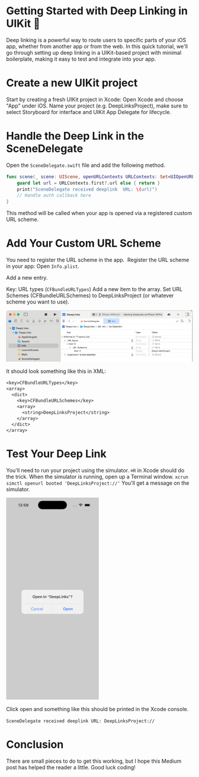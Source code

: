 # Getting Started with Deep Linking in UIKit 🧭

Deep linking is a powerful way to route users to specific parts of your iOS app, whether from another app or from the web. In this quick tutorial, we'll go through setting up deep linking in a UIKit-based project with minimal boilerplate, making it easy to test and integrate into your app.

# Create a new UIKit project
Start by creating a fresh UIKit project in Xcode:
Open Xcode and choose "App" under iOS.
Name your project (e.g. DeepLinksProject), make sure to select Storyboard for interface and UIKit App Delegate for lifecycle.

# Handle the Deep Link in the SceneDelegate

Open the `SceneDelegate.swift` file and add the following method.

```swift
func scene(_ scene: UIScene, openURLContexts URLContexts: Set<UIOpenURLContext>) {
    guard let url = URLContexts.first?.url else { return }
    print("SceneDelegate received deeplink  URL: \(url)")
    // Handle auth callback here
}
```

This method will be called when your app is opened via a registered custom URL scheme.

# Add Your Custom URL Scheme

You need to register the URL scheme in the app. 
Register the URL scheme in your app:
Open `Info.plist`.

Add a new entry.

Key: URL types (`CFBundleURLTypes`)
Add a new item to the array.
Set URL Schemes (CFBundleURLSchemes) to DeepLinksProject (or whatever scheme you want to use).

![infoplist.png](https://github.com/stevencurtis/SwiftCoding/blob/master/DeepLinks/Images/infoplist.png)

It should look something like this in XML:

```
<key>CFBundleURLTypes</key>
<array>
  <dict>
    <key>CFBundleURLSchemes</key>
    <array>
      <string>DeepLinksProject</string>
    </array>
  </dict>
</array>
```

# Test Your Deep Link
You'll need to run your project using the simulator. `⌘R` in Xcode should do the trick.
When the simulator is running, open up a Terminal window.
`xcrun simctl openurl booted 'DeepLinksProject://'`
You'll get a message on the simulator.

![opensmaller.png](https://github.com/stevencurtis/SwiftCoding/blob/master/DeepLinks/Images/opensmaller.png)

Click open and something like this should be printed in the Xcode console.

`SceneDelegate received deeplink URL: DeepLinksProject://`

# Conclusion
There are small pieces to do to get this working, but I hope this Medium post has helped the reader a little. Good luck coding!
